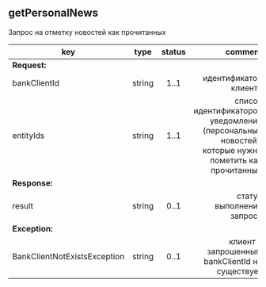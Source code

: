 ## getPersonalNews

Запрос на отметку новостей как прочитанных

key | type | status | comment
--- | ---- | :----: | ---:
**Request:** | | |
bankClientId | string | 1..1 | идентификатор клиента
entityIds | string | 1..1 | список идентификаторов уведомлений (персональных новостей), которые нужно пометить как прочитанные
**Response:** | | |
result | string | 0..1 | статус выполнения запроса
**Exception:** | | |
BankClientNotExistsException | string | 0..1 | клиент с запрошенным bankClientId не существует
